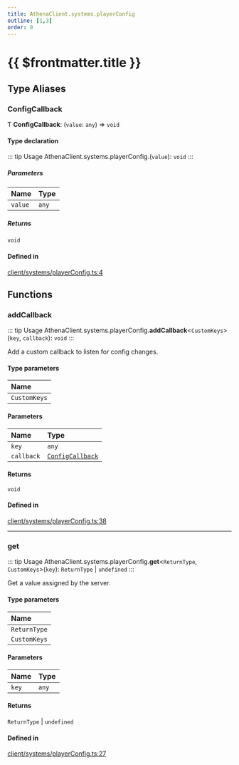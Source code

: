 ```yaml
---
title: AthenaClient.systems.playerConfig
outline: [1,3]
order: 0
---
```


# {{ $frontmatter.title }}


## Type Aliases

### ConfigCallback

Ƭ **ConfigCallback**: (`value`: `any`) => `void`

#### Type declaration

::: tip Usage
AthenaClient.systems.playerConfig.(`value`): `void`
:::

##### Parameters

| Name | Type |
| :------ | :------ |
| `value` | `any` |

##### Returns

`void`

#### Defined in

[client/systems/playerConfig.ts:4](https://github.com/Stuyk/altv-athena/blob/1862056/src/core/client/systems/playerConfig.ts#L4)

## Functions

### addCallback

::: tip Usage
AthenaClient.systems.playerConfig.**addCallback**<`CustomKeys`\>(`key`, `callback`): `void`
:::

Add a custom callback to listen for config changes.

#### Type parameters

| Name |
| :------ |
| `CustomKeys` |

#### Parameters

| Name | Type |
| :------ | :------ |
| `key` | `any` |
| `callback` | [`ConfigCallback`](client_systems_playerConfig.md#ConfigCallback) |

#### Returns

`void`

#### Defined in

[client/systems/playerConfig.ts:38](https://github.com/Stuyk/altv-athena/blob/1862056/src/core/client/systems/playerConfig.ts#L38)

___

### get

::: tip Usage
AthenaClient.systems.playerConfig.**get**<`ReturnType`, `CustomKeys`\>(`key`): `ReturnType` \| `undefined`
:::

Get a value assigned by the server.

#### Type parameters

| Name |
| :------ |
| `ReturnType` |
| `CustomKeys` |

#### Parameters

| Name | Type |
| :------ | :------ |
| `key` | `any` |

#### Returns

`ReturnType` \| `undefined`

#### Defined in

[client/systems/playerConfig.ts:27](https://github.com/Stuyk/altv-athena/blob/1862056/src/core/client/systems/playerConfig.ts#L27)
